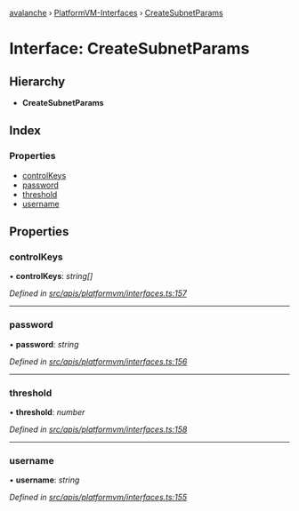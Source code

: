[avalanche](../README.md) › [PlatformVM-Interfaces](../modules/platformvm_interfaces.md) › [CreateSubnetParams](platformvm_interfaces.createsubnetparams.md)

# Interface: CreateSubnetParams

## Hierarchy

* **CreateSubnetParams**

## Index

### Properties

* [controlKeys](platformvm_interfaces.createsubnetparams.md#controlkeys)
* [password](platformvm_interfaces.createsubnetparams.md#password)
* [threshold](platformvm_interfaces.createsubnetparams.md#threshold)
* [username](platformvm_interfaces.createsubnetparams.md#username)

## Properties

###  controlKeys

• **controlKeys**: *string[]*

*Defined in [src/apis/platformvm/interfaces.ts:157](https://github.com/ava-labs/avalanchejs/blob/ca67b81/src/apis/platformvm/interfaces.ts#L157)*

___

###  password

• **password**: *string*

*Defined in [src/apis/platformvm/interfaces.ts:156](https://github.com/ava-labs/avalanchejs/blob/ca67b81/src/apis/platformvm/interfaces.ts#L156)*

___

###  threshold

• **threshold**: *number*

*Defined in [src/apis/platformvm/interfaces.ts:158](https://github.com/ava-labs/avalanchejs/blob/ca67b81/src/apis/platformvm/interfaces.ts#L158)*

___

###  username

• **username**: *string*

*Defined in [src/apis/platformvm/interfaces.ts:155](https://github.com/ava-labs/avalanchejs/blob/ca67b81/src/apis/platformvm/interfaces.ts#L155)*
